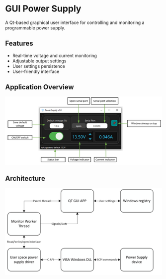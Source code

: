 # GUI Power Supply

A Qt-based graphical user interface for controlling and monitoring a programmable power supply.

## Features

- Real-time voltage and current monitoring
- Adjustable output settings
- User settings persistence
- User-friendly interface

## Application Overview

![Power Supply Info](/img/powerSupplyInfo.png)

## Architecture

![Power Supply Architecture](/img/powerSupplyArch.png)
